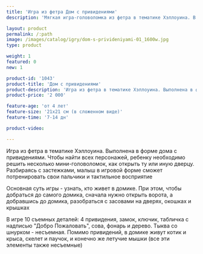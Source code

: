 ```yaml
---
title: 'Игра из фетра Дом с привидениями'
description: 'Мягкая игра-головоломка из фетра в тематике Хэллоуина. В домике спрятаны 4 привидения, и чтобы их найти необходимо решить серию простых головоломок: как открыть дверцу. Игра направлена на тренировку мелкой моторики и развития логического мышления'

layout: product
permalink: /:path
image: /images/catalog/igry/dom-s-privideniyami-01_1600w.jpg
type: product

weight: 1
featured: 0
new: 1

product-id: '1043'
product-title: 'Дом с привидениями'
product-description: 'Игра из фетра в тематике Хэллоуина. Выполнена в форме дома с привидениями. Чтобы найти всех персонажей, ребенку необходимо решить несколько мини-головоломок, как открыть ту или иную дверцу. Разбираясь с застежками, малыш в игровой форме сможет потренировать свои пальчики и тактильное восприятие<br /><br />Основная суть игры - узнать, кто живет в домике. При этом, чтобы добраться до самого домика, сначала нужно открыть ворота, а добравшись до домика, разобраться с засовами на дверях, окошках и крышках<br /><br />В игре 10 съемных деталей: 4 привидения, замок, ключик, табличка с надписью "Добро Пожаловать", сова, фонарь и дерево. Тыква со шнурком - несъемная. Помимо привидений, в домике живут котик и крыса, скелет и паучок, и конечно же летучие мышки (все эти элементы также несъемные)'
product-price: '2 000'

feature-age: 'от 4 лет'
feature-size: '21х21 см (в сложенном виде)'
feature-time: '7-14 дн'

product-video: 

---
```

Игра из фетра в тематике Хэллоуина. Выполнена в форме дома с привидениями. Чтобы найти всех персонажей, ребенку необходимо решить несколько мини-головоломок, как открыть ту или иную дверцу. Разбираясь с застежками, малыш в игровой форме сможет потренировать свои пальчики и тактильное восприятие

Основная суть игры - узнать, кто живет в домике. При этом, чтобы добраться до самого домика, сначала нужно открыть ворота, а добравшись до домика, разобраться с засовами на дверях, окошках и крышках

В игре 10 съемных деталей: 4 привидения, замок, ключик, табличка с надписью "Добро Пожаловать", сова, фонарь и дерево. Тыква со шнурком - несъемная. Помимо привидений, в домике живут котик и крыса, скелет и паучок, и конечно же летучие мышки (все эти элементы также несъемные)
